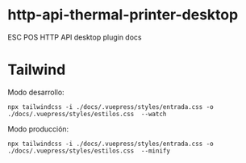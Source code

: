 # http-api-thermal-printer-desktop
 ESC POS HTTP API desktop plugin docs

# Tailwind

Modo desarrollo:

`npx tailwindcss -i ./docs/.vuepress/styles/entrada.css -o ./docs/.vuepress/styles/estilos.css  --watch`

Modo producción:


`npx tailwindcss -i ./docs/.vuepress/styles/entrada.css -o ./docs/.vuepress/styles/estilos.css  --minify`